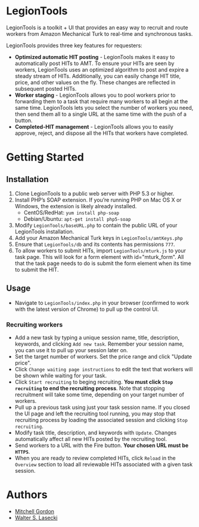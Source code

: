 # LegionTools
LegionTools is a toolkit + UI that provides an easy way to recruit and route workers from Amazon Mechanical Turk to real-time and synchronous tasks.

LegionTools provides three key features for requesters:

* **Optimized automatic HIT posting** - LegionTools makes it easy to automatically post HITs to AMT. To ensure your HITs are seen by workers, LegionTools uses an optimized algorithm to post and expire a steady stream of HITs. Additionally, you can easily change HIT title, price, and other values on the fly. These changes are reflected in subsequent posted HITs.
* **Worker staging** - LegionTools allows you to pool workers prior to forwarding them to a task that require many workers to all begin at the same time. LegionTools lets you select the number of workers you need, then send them all to a single URL at the same time with the push of a button. 
* **Completed-HIT management** - LegionTools allows you to easily approve, reject, and dispose all the HITs that workers have completed.

# Getting Started
## Installation
1. Clone LegionTools to a public web server with PHP 5.3 or higher.
2. Install PHP’s SOAP extension. If you’re running PHP on Mac OS X or Windows, the extension is likely already installed.
	* CentOS/RedHat: `yum install php-soap`
	* Debian/Ubuntu: `apt-get install php5-soap`
3. Modify `LegionTools/baseURL.php` to contain the public URL of your LegionTools installation.
4. Add your Amazon Mechanical Turk keys in `LegionTools/amtKeys.php`
5. Ensure that `LegionTools/db` and its contents has permissions `777`.
6. To allow workers to submit HITs, import `LegionTools/mturk.js` to your task page. This will look for a form element with id="mturk_form". All that the task page needs to do is submit the form element when its time to submit the HIT.


## Usage
* Navigate to `LegionTools/index.php` in your browser (confirmed to work with the latest version of Chrome) to pull up the control UI.

### Recruiting workers
* Add a new task by typing a unique session name, title, description, keywords, and clicking `Add new task`. Remember your session name, you can use it to pull up your session later on.
* Set the target number of workers. Set the price range and click "Update price".
* Click `Change waiting page instructions` to edit the text that workers will be shown while waiting for your task.
* Click `Start recruiting` to beging recruiting. **You must click `Stop recruiting` to end the recruiting process**. Note that stopping recruitment will take some time, depending on your target number of workers.
* Pull up a previous task using just your task session name. If you closed the UI page and left the recruiting tool running, you may stop that recruiting process by loading the associated session and clicking `Stop recruiting`.
* Modify task title, description, and keywords with `Update`. Changes automatically affect all new HITs posted by the recruiting tool.
* Send workers to a URL with the Fire button. **Your chosen URL must be `HTTPS`**. 
* When you are ready to review completed HITs, click `Reload` in the `Overview` section to load all reviewable HITs associated with a given task session.

# Authors
* [Mitchell Gordon](http://mgordon.me/ "Mitchell Gordon")
* [Walter S. Lasecki](http://wslasecki.com/ "Walter S. Lasecki")
